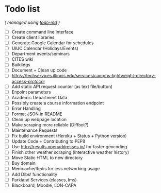 # Todo list

_\( managed using [todo-md](https://github.com/Hypercubed/todo-md) \)_

- [ ] Create command line interface
- [ ] Create client libraries
- [ ] Generate Google Calendar for schedules
- [ ] UIUC Calendar (Holidays/Events)
- [ ] Department events/seminars
- [ ] CITES wiki
- [ ] Buildings
- [ ] Document + Clean up code
- [ ] https://techservices.illinois.edu/services/campus-lightweight-directory-access-protocol
- [ ] Add static API request counter (as text file/button)
- [ ] Enpoint parameters
- [ ] Academic Department Data
- [ ] Possibly create a course information endpoint
- [ ] Error Handling
- [ ] Format JSON in README
- [ ] Clean up webpage location
- [ ] Make scraping more reliable (Diffbot?)
- [ ] Maintenance Requests
- [ ] Fix build environment (Heroku + Status + Python version)
- [ ] Update Code + Contributing to PEP8
- [ ] Use http://results.openaddresses.io/ for faster geocoding
- [ ] Finish other weather scraping (interactive weather history)
- [ ] Move Static HTML to new directory
- [ ] Buy domain
- [ ] Memcache/Redis for less networking usage
- [ ] Add Dibs! functionality
- [ ] Parkland Services (classes, lms)
- [ ] Blackboard, Moodle, LON-CAPA
